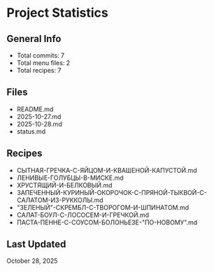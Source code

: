 # Project Statistics

## General Info
- Total commits: 7
- Total menu files: 2
- Total recipes: 7

## Files
- README.md
- 2025-10-27.md
- 2025-10-28.md
- status.md

## Recipes
- СЫТНАЯ-ГРЕЧКА-С-ЯЙЦОМ-И-КВАШЕНОЙ-КАПУСТОЙ.md
- ЛЕНИВЫЕ-ГОЛУБЦЫ-В-МИСКЕ.md
- ХРУСТЯЩИЙ-И-БЕЛКОВЫЙ.md
- ЗАПЕЧЕННЫЙ-КУРИНЫЙ-ОКОРОЧОК-С-ПРЯНОЙ-ТЫКВОЙ-C-САЛАТОМ-ИЗ-РУККОЛЫ.md
- "ЗЕЛЕНЫЙ"-СКРЕМБЛ-С-ТВОРОГОМ-И-ШПИНАТОМ.md
- САЛАТ-БОУЛ-С-ЛОСОСЕМ-И-ГРЕЧКОЙ.md
- ПАСТА-ПЕННЕ-С-СОУСОМ-БОЛОНЬЕЗЕ-"ПО-НОВОМУ".md

## Last Updated
October 28, 2025
